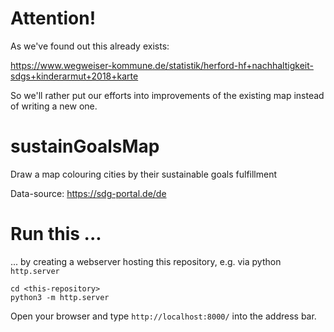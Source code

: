 # Attention!

As we've found out this already exists:

https://www.wegweiser-kommune.de/statistik/herford-hf+nachhaltigkeit-sdgs+kinderarmut+2018+karte

So we'll rather put our efforts into improvements of the existing map instead of writing a new one.

# sustainGoalsMap
Draw a map colouring cities by their sustainable goals fulfillment

Data-source:
https://sdg-portal.de/de

# Run this ...

... by creating a webserver hosting this repository, e.g. via python `http.server`

```
cd <this-repository>
python3 -m http.server
```

Open your browser and type `http://localhost:8000/` into the address bar.